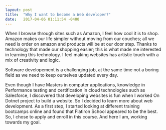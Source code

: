 ```yaml
---
layout: post
title:  "Why I want to become a Web developer?"
date:   2017-04-06 01:11:54 -0400
---
```



When I browse through sites such as Amazon, I feel how cool it is to shop. Amazon makes our life simpler 
without moving from our couches; all we need is order on amazon and products will be at our door step.
Thanks to technology that made our shopping easier; this is what made me interested in learning
this technology. I feel making websites has artistic touch with a mix of creativity and logic.

 Software developement is a challenging job, at the same time not a boring field as we need to keep ourselves 
 updated every day.
 
 Even though I have Masters in computer applications, knowledge in Performance testing and certification in
 cloud technologies such as Salesforce, I discovered that developing websites is fun when I worked On Dotnet 
 project to build a website. So I decided to learn more about web development. As a first step, I started looking
 at different training bootcamps online and found that Flatiron School appeared to be the best. So, I chose to
 apply and enroll in this course. And here I am, working towards my goal.
     
